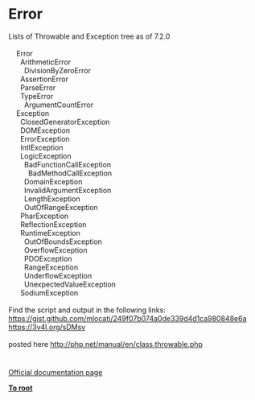 # Error




<div class="phpcode"><span class="html">
Lists of Throwable and Exception tree as of 7.2.0<br><br>&#xA0; &#xA0; Error<br>&#xA0; &#xA0; &#xA0; ArithmeticError<br>&#xA0; &#xA0; &#xA0; &#xA0; DivisionByZeroError<br>&#xA0; &#xA0; &#xA0; AssertionError<br>&#xA0; &#xA0; &#xA0; ParseError<br>&#xA0; &#xA0; &#xA0; TypeError<br>&#xA0; &#xA0; &#xA0; &#xA0; ArgumentCountError<br>&#xA0; &#xA0; Exception<br>&#xA0; &#xA0; &#xA0; ClosedGeneratorException<br>&#xA0; &#xA0; &#xA0; DOMException<br>&#xA0; &#xA0; &#xA0; ErrorException<br>&#xA0; &#xA0; &#xA0; IntlException<br>&#xA0; &#xA0; &#xA0; LogicException<br>&#xA0; &#xA0; &#xA0; &#xA0; BadFunctionCallException<br>&#xA0; &#xA0; &#xA0; &#xA0; &#xA0; BadMethodCallException<br>&#xA0; &#xA0; &#xA0; &#xA0; DomainException<br>&#xA0; &#xA0; &#xA0; &#xA0; InvalidArgumentException<br>&#xA0; &#xA0; &#xA0; &#xA0; LengthException<br>&#xA0; &#xA0; &#xA0; &#xA0; OutOfRangeException<br>&#xA0; &#xA0; &#xA0; PharException<br>&#xA0; &#xA0; &#xA0; ReflectionException<br>&#xA0; &#xA0; &#xA0; RuntimeException<br>&#xA0; &#xA0; &#xA0; &#xA0; OutOfBoundsException<br>&#xA0; &#xA0; &#xA0; &#xA0; OverflowException<br>&#xA0; &#xA0; &#xA0; &#xA0; PDOException<br>&#xA0; &#xA0; &#xA0; &#xA0; RangeException<br>&#xA0; &#xA0; &#xA0; &#xA0; UnderflowException<br>&#xA0; &#xA0; &#xA0; &#xA0; UnexpectedValueException<br>&#xA0; &#xA0; &#xA0; SodiumException <br><br>Find the script and output in the following links:<br><a href="https://gist.github.com/mlocati/249f07b074a0de339d4d1ca980848e6a" rel="nofollow" target="_blank">https://gist.github.com/mlocati/249f07b074a0de339d4d1ca980848e6a</a><br><a href="https://3v4l.org/sDMsv" rel="nofollow" target="_blank">https://3v4l.org/sDMsv</a><br><br>posted here <a href="http://php.net/manual/en/class.throwable.php" rel="nofollow" target="_blank">http://php.net/manual/en/class.throwable.php</a></span>
</div>
  

#

[Official documentation page](https://www.php.net/manual/en/class.error.php)

**[To root](/)**